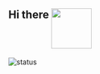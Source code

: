 ## Hi there <img align="top" width="80" height="80" src="https://media.tenor.com/images/a09dbf952a038135796889f521ef648f/tenor.gif">


![status](https://github-readme-stats-one-bice.vercel.app/api?username=matheusbach&show_icons=true&theme=merko&include_all_commits=true&count_private=true&role=OWNER,ORGANIZATION_MEMBER&show_icons=true&title_color=fff&icon_color=79ff97&text_color=9f9f9f&bg_color=151515)  
